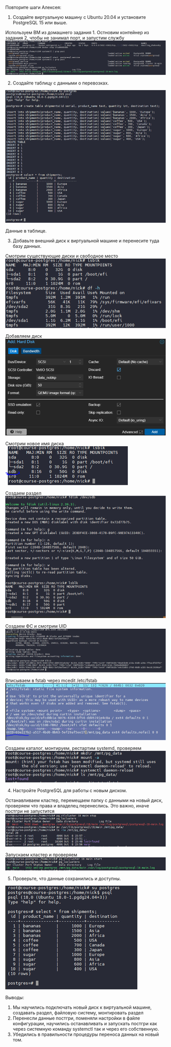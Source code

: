 Повторите шаги Алексея:

1. Создайте виртуальную машину с Ubuntu 20.04 и установите PostgreSQL 15 или выше.

Используем ВМ из домашнего задания 1.
Остновим контейнер из задания 2, чтобы не занимал порт, и запустим службу 
![alt text](image.png)

2. Создайте таблицу с данными о перевозках.

![alt text](image-1.png)

Данные в таблице.

3. Добавьте внешний диск к виртуальной машине и перенесите туда базу данных.

Смотрим существующие диски и свободное место
![alt text](image-3.png)

Добавляем диск
![alt text](image-2.png)

Смотрим новое имя диска
![alt text](image-4.png)

Создаем раздел
![alt text](image-5.png)

Создаем ФС и смотрим UID 
![alt text](image-6.png)

Вписываем в fstab через mcedit /etc/fstab
![alt text](image-7.png)

Создаем каталог, монтируем, рестартим systemd, проверяем
![alt text](image-8.png)

4. Настройте PostgreSQL для работы с новым диском.

Останавливаем кластер, перемещаем папку с данными на новый диск, проверяем что права и владелец перенеслись. Это важно, иначе постгри не запустится
![alt text](image-9.png)

Запускаем кластер и проверяем
![alt text](image-10.png)

5. Проверьте, что данные сохранились и доступны.

![alt text](image-11.png)

Выводы: 
1. Мы научились подключать новый диск к виртуальной машине, создавать раздел, файловую систему, монтировать раздел 
2. Перенесли данные постгри, поменяли настройки в файле конфигурации, научились останавливать и запускать постгри как через системную команду systemctl так и через его собственную.
3. Убедились в правильности процедуры переноса данных на новый том.